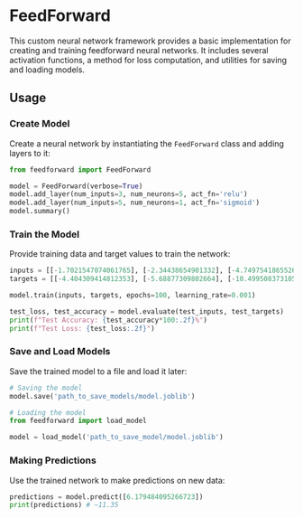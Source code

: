 # FeedForward

This custom neural network framework provides a basic implementation for creating and training feedforward neural networks. It includes several activation functions, a method for loss computation, and utilities for saving and loading models.

## Usage

### Create Model

Create a neural network by instantiating the `FeedForward` class and adding layers to it:

```python
from feedforward import FeedForward

model = FeedForward(verbose=True)
model.add_layer(num_inputs=3, num_neurons=5, act_fn='relu')
model.add_layer(num_inputs=5, num_neurons=1, act_fn='sigmoid')
model.summary()
```

### Train the Model

Provide training data and target values to train the network:

```python
inputs = [[-1.7021547074061765], [-2.34438654901332], [-4.749754186552664], [-5.56165352474812], [9.078507501353958]]
targets = [[-4.404309414812353], [-5.68877309802664], [-10.499508373105328], [-12.12330704949624], [17.157015002707915]]

model.train(inputs, targets, epochs=100, learning_rate=0.001)

test_loss, test_accuracy = model.evaluate(test_inputs, test_targets)
print(f"Test Accuracy: {test_accuracy*100:.2f}%")
print(f"Test Loss: {test_loss:.2f}")
```

### Save and Load Models

Save the trained model to a file and load it later:

```python
# Saving the model
model.save('path_to_save_models/model.joblib')

# Loading the model
from feedforward import load_model

model = load_model('path_to_save_model/model.joblib')
```

### Making Predictions

Use the trained network to make predictions on new data:

```python
predictions = model.predict([6.179484095266723])
print(predictions) # ~11.35
```


